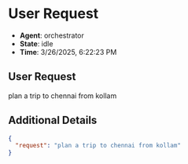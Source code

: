 # User Request

- **Agent**: orchestrator
- **State**: idle
- **Time**: 3/26/2025, 6:22:23 PM

## User Request

plan a trip to chennai from kollam

## Additional Details

```json
{
  "request": "plan a trip to chennai from kollam"
}
```

